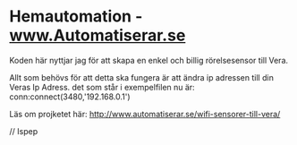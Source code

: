 ﻿# Hemautomation - www.Automatiserar.se 

Koden här nyttjar jag för att skapa en enkel och billig rörelsesensor till Vera.  


Allt som behövs för att detta ska fungera är att ändra ip adressen till din Veras Ip Adress.
det som står i exempelfilen nu är: conn:connect(3480,'192.168.0.1') 

Läs om projketet här: 
http://www.automatiserar.se/wifi-sensorer-till-vera/


// Ispep
